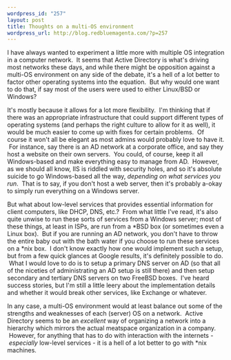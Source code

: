 ```yaml
--- 
wordpress_id: "257"
layout: post
title: Thoughts on a multi-OS environment
wordpress_url: http://blog.redbluemagenta.com/?p=257
---
```

I have always wanted to experiment a little more with multiple OS integration in a computer network.  It seems that Active Directory is what's driving most networks these days, and while there might be opposition against a multi-OS environment on any side of the debate, it's a hell of a lot better to factor other operating systems into the equation.  But why would one want to do that, if say most of the users were used to either Linux/BSD or Windows?

It's mostly because it allows for a lot more flexibility.  I'm thinking that if there was an appropriate infrastructure that could support different types of operating systems (and perhaps the right culture to allow for it as well), it would be much easier to come up with fixes for certain problems.  Of course it won't all be elegant as most admins would probably love to have it.  For instance, say there is an AD network at a corporate office, and say they host a website on their own servers.  You could, of course, keep it all Windows-based and make everything easy to manage from AD.  However, as we should all know, IIS is riddled with security holes, and so it's absolute suicide to go Windows-based all the way, <em>depending on what services you run</em>.  That is to say, if you don't host a web server, then it's probably a-okay to simply run everything on a Windows server.

But what about low-level services that provides essential information for client computers, like DHCP, DNS, etc.?  From what little I've read, it's also quite unwise to run these sorts of services from a Windows server; most of these things, at least in ISPs, are run from a *BSD box (or sometimes even a Linux box).  But if you are running an AD network, you don't have to throw the entire baby out with the bath water if you choose to run these services on a *nix box.  I don't know exactly how one would implement such a setup, but from a few quick glances at Google results, it's definitely possible to do.  What I would love to do is to setup a primary DNS server on AD (so that all of the niceties of administrating an AD setup is still there) and then setup secondary and tertiary DNS servers on two FreeBSD boxes.  I've heard success stories, but I'm still a little leery about the implementation details and whether it would break other services, like Exchange or whatever.

In any case, a multi-OS environment would at least balance out some of the strengths and weaknesses of each (server) OS on a network.  Active Directory seems to be an <em>excellent</em> way of organizing a network into a hierarchy which mirrors the actual meatspace organization in a company.  However, for anything that has to do with interaction with the internets - <em>especially</em> low-level services - it is a hell of a lot better to go with *nix machines.
